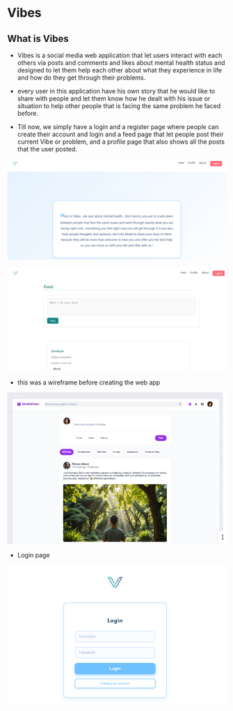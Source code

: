 # Vibes

## What is Vibes

- Vibes is a social media web application that let users interact with each others via posts and comments and likes about mental health status and designed to let them help each other about what they experience in life and how do they get through their problems.

- every user in this application have his own story that he would like to share with people and let them know how he dealt with his issue or situation to help other people that is facing the same problem he faced before.

- Till now, we simply have a login and a register page where people can create their account and login and a feed page that let people post their current Vibe or problem, and a profile page that also shows all the posts that the user posted.

![About picture](./frontend/src/components/images/AboutPic.png)


![feed page](./frontend//src/components/images/feedPage.png)

- this was a wireframe before creating the web app

![wireframe](./frontend//src/components/images/VibesWireFrame.png)

- Login page

![login page](./frontend//src/components/images/loginPage.png)